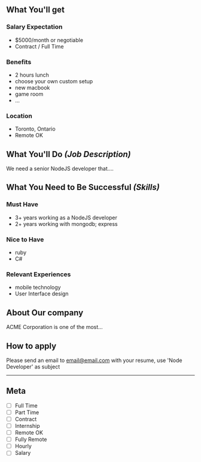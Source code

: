 <!-- 
==============================================================
PLEASE REVIEW RULES BEFORE POSTING: 
https://github.com/TechnologyMasters/jobs/blob/master/README.md#employers

Issue title format: [Company Name] - [Job Title] - [Location]
==============================================================
-->

## What You'll get

### Salary Expectation

- $5000/month or negotiable
- Contract / Full Time

### Benefits

- 2 hours lunch
- choose your own custom setup
- new macbook
- game room
- ...

### Location

- Toronto, Ontario
- Remote OK

## What You'll Do _(Job Description)_

We need a senior NodeJS developer that....

## What You Need to Be Successful _(Skills)_

### Must Have

- 3+ years working as a NodeJS developer
- 2+ years working with mongodb; express

### Nice to Have

- ruby
- C#

### Relevant Experiences

- mobile technology
- User Interface design

## About Our company

ACME Corporation is one of the most...

## How to apply

Please send an email to [email@email.com](email@email.com) with your resume, use 'Node Developer' as subject

---

## Meta

- [ ] Full Time
- [ ] Part Time
- [ ] Contract
- [ ] Internship
- [ ] Remote OK
- [ ] Fully Remote
- [ ] Hourly
- [ ] Salary
